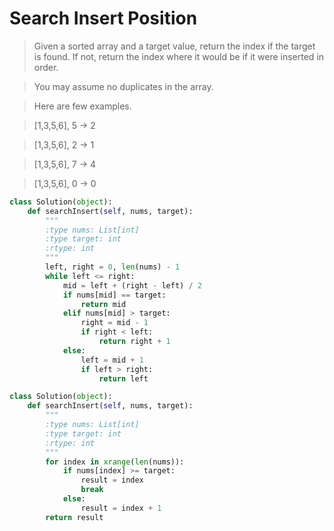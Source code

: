 # Search Insert Position

> Given a sorted array and a target value, return the index if the target is found. If not, return the index where it would be if it were inserted in order.

> You may assume no duplicates in the array.

> Here are few examples.

> [1,3,5,6], 5 → 2

> [1,3,5,6], 2 → 1

> [1,3,5,6], 7 → 4

> [1,3,5,6], 0 → 0

```Python
class Solution(object):
    def searchInsert(self, nums, target):
        """
        :type nums: List[int]
        :type target: int
        :rtype: int
        """
        left, right = 0, len(nums) - 1
        while left <= right:
            mid = left + (right - left) / 2
            if nums[mid] == target:
                return mid
            elif nums[mid] > target:
                right = mid - 1
                if right < left:
                    return right + 1
            else:
                left = mid + 1
                if left > right:
                    return left
```

```Python
class Solution(object):
    def searchInsert(self, nums, target):
        """
        :type nums: List[int]
        :type target: int
        :rtype: int
        """
        for index in xrange(len(nums)):
            if nums[index] >= target:
                result = index
                break
            else:
                result = index + 1
        return result
```
